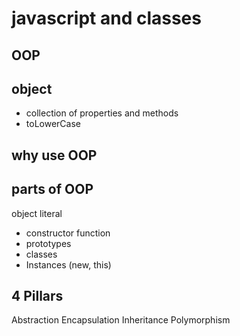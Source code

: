 # javascript and classes

## OOP

## object

- collection of properties and methods
- toLowerCase

## why use OOP

## parts of OOP

object literal

- constructor function
- prototypes
- classes
- Instances (new, this)

## 4 Pillars

Abstraction
Encapsulation
Inheritance
Polymorphism
